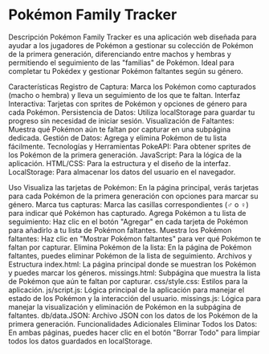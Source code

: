 # Pokémon Family Tracker
Descripción
Pokémon Family Tracker es una aplicación web diseñada para ayudar a los jugadores de Pokémon a gestionar su colección de Pokémon de la primera generación, diferenciando entre machos y hembras y permitiendo el seguimiento de las "familias" de Pokémon. Ideal para completar tu Pokédex y gestionar Pokémon faltantes según su género.

Características
Registro de Captura: Marca los Pokémon como capturados (macho o hembra) y lleva un seguimiento de los que te faltan.
Interfaz Interactiva: Tarjetas con sprites de Pokémon y opciones de género para cada Pokémon.
Persistencia de Datos: Utiliza localStorage para guardar tu progreso sin necesidad de iniciar sesión.
Visualización de Faltantes: Muestra qué Pokémon aún te faltan por capturar en una subpágina dedicada.
Gestión de Datos: Agrega y elimina Pokémon de tu lista fácilmente.
Tecnologías y Herramientas
PokeAPI: Para obtener sprites de los Pokémon de la primera generación.
JavaScript: Para la lógica de la aplicación.
HTML/CSS: Para la estructura y el diseño de la interfaz.
LocalStorage: Para almacenar los datos del usuario en el navegador.

Uso
Visualiza las tarjetas de Pokémon: En la página principal, verás tarjetas para cada Pokémon de la primera generación con opciones para marcar su género.
Marca tus capturas: Marca las casillas correspondientes (♂ o ♀) para indicar qué Pokémon has capturado.
Agrega Pokémon a tu lista de seguimiento: Haz clic en el botón "Agregar" en cada tarjeta de Pokémon para añadirlo a tu lista de Pokémon faltantes.
Muestra los Pokémon faltantes: Haz clic en "Mostrar Pokémon faltantes" para ver qué Pokémon te faltan por capturar.
Elimina Pokémon de la lista: En la página de Pokémon faltantes, puedes eliminar Pokémon de la lista de seguimiento.
Archivos y Estructura
index.html: La página principal donde se muestran los Pokémon y puedes marcar los géneros.
missings.html: Subpágina que muestra la lista de Pokémon que aún te faltan por capturar.
css/style.css: Estilos para la aplicación.
js/script.js: Lógica principal de la aplicación para manejar el estado de los Pokémon y la interacción del usuario.
missings.js: Lógica para manejar la visualización y eliminación de Pokémon en la subpágina de faltantes.
db/data.JSON: Archivo JSON con los datos de los Pokémon de la primera generación.
Funcionalidades Adicionales
Eliminar Todos los Datos: En ambas páginas, puedes hacer clic en el botón "Borrar Todo" para limpiar todos los datos guardados en localStorage.
